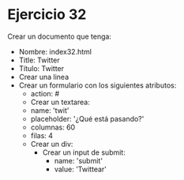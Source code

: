 # Ejercicio 32

Crear un documento que tenga:
* Nombre: index32.html
* Title:
Twitter
* Título:
Twitter
* Crear una linea
* Crear un formulario con los siguientes atributos:
  * action: #
  * Crear un textarea:
  * name: 'twit'
  * placeholder: '¿Qué está pasando?'
  * columnas: 60
  * filas: 4
  * Crear un div:
    * Crear un input de submit:
      * name: 'submit'
      * value: 'Twittear'